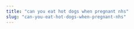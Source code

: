 ```yaml
---
title: "can you eat hot dogs when pregnant nhs"
slug: "can-you-eat-hot-dogs-when-pregnant-nhs"
---
```



